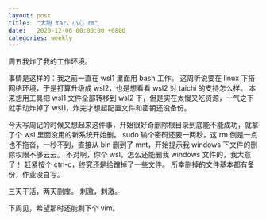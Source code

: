 ```yaml
---
layout: post
title:  "大胆 tar，小心 rm"
date:   2020-12-06 00:00:00 +0800
categories: weekly
---
```


周五我炸了我的工作环境。

事情是这样的：我之前一直在 wsl1 里面用 bash 工作。
这周听说要在 linux 下搭网络环境，于是打算升级成 wsl2，也是想看看 wsl2 对 taichi 的支持怎么样。
本来想用工具把 wsl1 文件全部转移到 wsl2 下，但是实在太慢又吃资源，一气之下就手动炸掉了 wsl1，炸完才想起配置文件和密钥还没备份。

今天写周记的时候又想起来这件事，开始很好奇删除根目录到底能不能成功，就拿了个 wsl 里面没用的新系统开始删。
sudo 输个密码还要一两秒，这 rm 倒是一点也不拖沓，一秒不到，直接从 bin 删到了 mnt，开始提示我 windows 下文件的删除权限不够云云。
不对啊，你个 wsl，怎么还能删我 windows 文件的，我大意了！
赶紧按个 ctrl-c，终究还是给蹭掉了一些文件。
所幸删掉的文件基本都有备份，作业没白写。

三天干活，两天删库。
刺激，刺激。

下周见，希望那时还能剩下个 vim。
